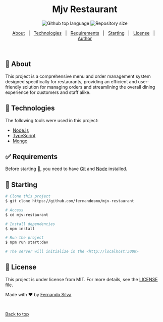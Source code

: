 <h1 align="center">Mjv Restaurant</h1>

<p align="center">
  <img alt="Github top language" src="https://img.shields.io/github/languages/top/fernandosmo/mjv-restaurant?color=56BEB8">

  <img alt="Repository size" src="https://img.shields.io/github/repo-size/fernandosmo/mjv-restaurant?color=56BEB8">

</p>

<p align="center">
  <a href="#dart-about">About</a> &#xa0; | &#xa0; 
  <a href="#rocket-technologies">Technologies</a> &#xa0; | &#xa0;
  <a href="#white_check_mark-requirements">Requirements</a> &#xa0; | &#xa0;
  <a href="#checkered_flag-starting">Starting</a> &#xa0; | &#xa0;
  <a href="#memo-license">License</a> &#xa0; | &#xa0;
  <a href="https://github.com/fernandosmo" target="_blank">Author</a>
</p>

<br>

## :dart: About ##

This project is a comprehensive menu and order management system designed specifically for restaurants, providing an efficient and user-friendly solution for managing orders and streamlining the overall dining experience for customers and staff alike.

## :rocket: Technologies ##

The following tools were used in this project:

- [Node.js](https://nodejs.org/en/)
- [TypeScript](https://www.typescriptlang.org/)
- [Mongo](https://mongodb.com/)

## :white_check_mark: Requirements ##

Before starting :checkered_flag:, you need to have [Git](https://git-scm.com) and [Node](https://nodejs.org/en/) installed.

## :checkered_flag: Starting ##

```bash
# Clone this project
$ git clone https://github.com/fernandosmo/mjv-restaurant

# Access
$ cd mjv-restaurant

# Install dependencies
$ npm install

# Run the project
$ npm run start:dev

# The server will initialize in the <http://localhost:3000>
```

## :memo: License ##

This project is under license from MIT. For more details, see the [LICENSE](LICENSE.md) file.


Made with :heart: by <a href="https://github.com/fernandosmo" target="_blank">Fernando Silva</a>

&#xa0;

<a href="#top">Back to top</a>
